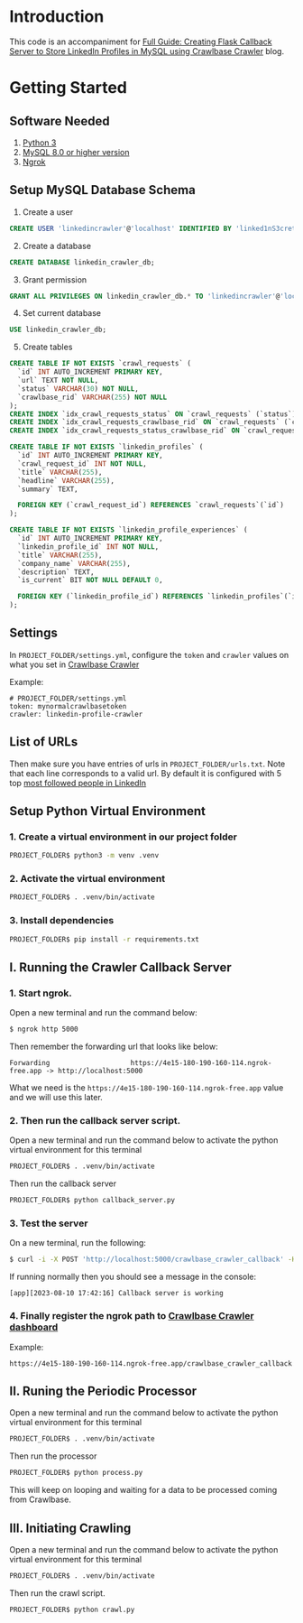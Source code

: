 # Introduction

  This code is an accompaniment for [Full Guide: Creating Flask Callback Server to Store LinkedIn Profiles in MySQL using Crawlbase Crawler](https://crawlbase.com/blog/flask-callback-server-linkedin-mysql-crawlbase) blog.



# Getting Started

## Software Needed

1. [Python 3](https://www.python.org/)
2. [MySQL 8.0 or higher version](https://dev.mysql.com/downloads/mysql/)
3. [Ngrok](https://ngrok.com/docs/getting-started/)

## Setup MySQL Database Schema

  1. Create a user

```sql
CREATE USER 'linkedincrawler'@'localhost' IDENTIFIED BY 'linked1nS3cret';
```

  2. Create a database

```sql
CREATE DATABASE linkedin_crawler_db;
```

  3. Grant permission

```sql
GRANT ALL PRIVILEGES ON linkedin_crawler_db.* TO 'linkedincrawler'@'localhost';
```

  4. Set current database

```sql
USE linkedin_crawler_db;
```

  5. Create tables

```sql
CREATE TABLE IF NOT EXISTS `crawl_requests` (
  `id` INT AUTO_INCREMENT PRIMARY KEY,
  `url` TEXT NOT NULL,
  `status` VARCHAR(30) NOT NULL,
  `crawlbase_rid` VARCHAR(255) NOT NULL
);
CREATE INDEX `idx_crawl_requests_status` ON `crawl_requests` (`status`);
CREATE INDEX `idx_crawl_requests_crawlbase_rid` ON `crawl_requests` (`crawlbase_rid`);
CREATE INDEX `idx_crawl_requests_status_crawlbase_rid` ON `crawl_requests` (`status`, `crawlbase_rid`);

CREATE TABLE IF NOT EXISTS `linkedin_profiles` (
  `id` INT AUTO_INCREMENT PRIMARY KEY,
  `crawl_request_id` INT NOT NULL,
  `title` VARCHAR(255),
  `headline` VARCHAR(255),
  `summary` TEXT,

  FOREIGN KEY (`crawl_request_id`) REFERENCES `crawl_requests`(`id`)
);

CREATE TABLE IF NOT EXISTS `linkedin_profile_experiences` (
  `id` INT AUTO_INCREMENT PRIMARY KEY,
  `linkedin_profile_id` INT NOT NULL,
  `title` VARCHAR(255),
  `company_name` VARCHAR(255),
  `description` TEXT,
  `is_current` BIT NOT NULL DEFAULT 0,

  FOREIGN KEY (`linkedin_profile_id`) REFERENCES `linkedin_profiles`(`id`)
);
```

## Settings

In `PROJECT_FOLDER/settings.yml`, configure the `token` and `crawler` values on what you set in [Crawlbase Crawler](https://crawlbase.com/dashboard/crawler/crawlers)

Example:

```
# PROJECT_FOLDER/settings.yml
token: mynormalcrawlbasetoken
crawler: linkedin-profile-crawler
```

## List of URLs

Then make sure you have entries of urls in `PROJECT_FOLDER/urls.txt`.
Note that each line corresponds to a valid url. 
By default it is configured with 5 top [most followed people in LinkedIn](https://brigettehyacinth.com/top-20-most-followed-influencers-on-linkedi)

## Setup Python Virtual Environment

### 1. Create a virtual environment in our project folder

```bash
PROJECT_FOLDER$ python3 -m venv .venv
```

### 2. Activate the virtual environment


```bash
PROJECT_FOLDER$ . .venv/bin/activate
```

### 3. Install dependencies


```bash
PROJECT_FOLDER$ pip install -r requirements.txt
```

## I. Running the Crawler Callback Server

### 1. Start ngrok.

Open a new terminal and run the command below:

```bash
$ ngrok http 5000
```

Then remember the forwarding url that looks like below:

```
Forwarding                    https://4e15-180-190-160-114.ngrok-free.app -> http://localhost:5000
```

What we need is the `https://4e15-180-190-160-114.ngrok-free.app` value and we will use this later.

### 2. Then run the callback server script.

Open a new terminal and run the command below to activate the python virtual environment for this terminal

```bash
PROJECT_FOLDER$ . .venv/bin/activate
```
Then run the callback server

```bash
PROJECT_FOLDER$ python callback_server.py
```

### 3. Test the server

On a new terminal, run the following:

```bash
$ curl -i -X POST 'http://localhost:5000/crawlbase_crawler_callback' -H 'RID: dummyrequest' -H 'Accept: application/json' -H 'Content-Type: gzip/json' -H 'User-Agent: Crawlbase Monitoring Bot 1.0' -H 'Content-Encoding: gzip' --data-binary '"\x1F\x8B\b\x00+\xBA\x05d\x00\x03\xABV*\xCALQ\xB2RJ)\xCD\xCD\xAD,J-,M-.Q\xD2QJ\xCAO\xA9\x04\x8A*\xD5\x02\x00L\x06\xB1\xA7 \x00\x00\x00' --compressed
```

If running normally then you should see a message in the console:

```
[app][2023-08-10 17:42:16] Callback server is working
```

### 4. Finally register the ngrok path to [Crawlbase Crawler dashboard](https://crawlbase.com/dashboard/crawler/crawlers)

Example:

```
https://4e15-180-190-160-114.ngrok-free.app/crawlbase_crawler_callback
```

## II. Runing the Periodic Processor

Open a new terminal and run the command below to activate the python virtual environment for this terminal

```bash
PROJECT_FOLDER$ . .venv/bin/activate
```

Then run the processor

```bash
PROJECT_FOLDER$ python process.py
```

This will keep on looping and waiting for a data to be processed coming from Crawlbase.

## III. Initiating Crawling

Open a new terminal and run the command below to activate the python virtual environment for this terminal

```bash
PROJECT_FOLDER$ . .venv/bin/activate
```

Then run the crawl script.

```bash
PROJECT_FOLDER$ python crawl.py
```
